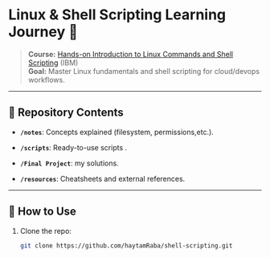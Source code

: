 # Linux & Shell Scripting Learning Journey 🐧

> **Course:** [Hands-on Introduction to Linux Commands and Shell Scripting](https://www.coursera.org/learn/hands-on-introduction-to-linux-commands-and-shell-scripting) (IBM)  
> **Goal:** Master Linux fundamentals and shell scripting for cloud/devops workflows.

---

## 📌 Repository Contents
- **`/notes`**: Concepts explained (filesystem, permissions,etc.).

- **`/scripts`**: Ready-to-use scripts .
- **`/Final Project`**:  my solutions.
- **`/resources`**: Cheatsheets and external references.

---

## 🚀 How to Use
1. Clone the repo:
   ```bash
   git clone https://github.com/haytamRaba/shell-scripting.git